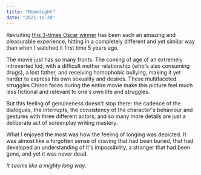 ```yaml
---
title: "Moonlight"
date: "2021-11-28"
---
```


Revisiting [this 3-times Oscar winner](https://www.imdb.com/title/tt4975722) has been such an amazing and pleasurable experience, hitting in a completely different and yet similar way than when I watched it first time 5 years ago.

The movie just has so many fronts. The coming of age of an extremely introverted kid, with a difficult mother relationship (who's also consuming drugs), a lost father, and receiving homophobic bullying, making it yet harder to express his own sexuality and desires. These multifaceted struggles Chiron faces during the entire movie make this picture feel much less fictional and relevant to one's own life and struggles.

But this feeling of genuineness doesn't stop there: the cadence of the dialogues, the interrupts, the consistency of the character's behaviour and gestures with three different actors, and so many more details are just a deliberate act of screenplay writing mastery.

What I enjoyed the most was how the feeling of longing was depicted. It was almost like a forgotten sense of craving that had been buried, that had developed an understanding of it's impossibility, a stranger that had been gone, and yet it was never dead.

_It seems like a mighty long way_.
